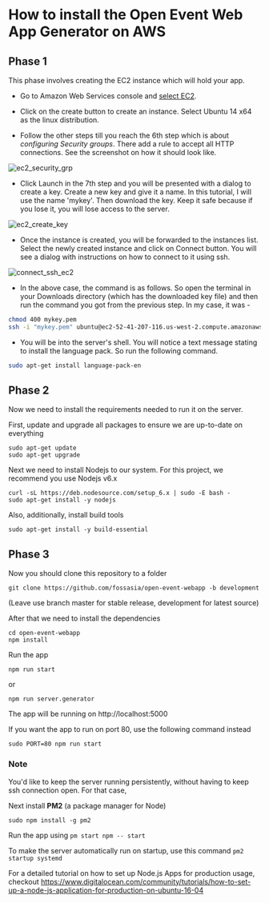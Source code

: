 # How to install the Open Event Web App Generator on AWS

## Phase 1

This phase involves creating the EC2 instance which will hold your app.

* Go to Amazon Web Services console and [select EC2](https://console.aws.amazon.com/ec2/).

* Click on the create button to create an instance. Select Ubuntu 14 x64 as the linux distribution.

* Follow the other steps till you reach the 6th step which is about *configuring Security groups*. There add a rule to accept all HTTP connections. See the screenshot on how
it should look like.

![ec2_security_grp](https://cloud.githubusercontent.com/assets/4047597/17800591/25add494-6602-11e6-9667-437c1626e745.png)

* Click Launch in the 7th step and you will be presented with a dialog to create a key. Create a new key and give it a name. In this tutorial, I will use the name 'mykey'.
Then download the key. Keep it safe because if you lose it, you will lose access to the server.

![ec2_create_key](https://cloud.githubusercontent.com/assets/4047597/17800590/256db530-6602-11e6-9256-30a2e7463148.png)

* Once the instance is created, you will be forwarded to the instances list. Select the newly created instance and click on Connect button. You will see a dialog with instructions on how to connect to it using ssh.

![connect_ssh_ec2](https://cloud.githubusercontent.com/assets/4047597/17800592/25e77262-6602-11e6-8acd-6bd352a30950.png)

* In the above case, the command is as follows. So open the terminal in your Downloads directory (which has the downloaded key file) and then run the command you got from the
previous step. In my case, it was -

```sh
chmod 400 mykey.pem
ssh -i "mykey.pem" ubuntu@ec2-52-41-207-116.us-west-2.compute.amazonaws.com
```

* You will be into the server's shell. You will notice a text message stating to install the language pack. So run the following command.

```sh
sudo apt-get install language-pack-en
```

## Phase 2 
Now we need to install the requirements needed to run it on the server. 

First, update and upgrade all packages to ensure we are up-to-date on everything 

```shell
sudo apt-get update
sudo apt-get upgrade
```

Next we need to install Nodejs to our system. For this project, we recommend you use Nodejs v6.x

```shell
curl -sL https://deb.nodesource.com/setup_6.x | sudo -E bash - 
sudo apt-get install -y nodejs
```

Also, additionally, install build tools

```shell
sudo apt-get install -y build-essential
```


## Phase 3 

Now you should clone this repository to a folder 

```shell
git clone https://github.com/fossasia/open-event-webapp -b development
```
(Leave use branch master for stable release, development for latest source) 

After that we need to install the dependencies

```shell
cd open-event-webapp
npm install 
```

Run the app

```shell
npm run start
```
or
```shell
npm run server.generator
```

The app will be running on http://localhost:5000

If you want the app to run on port 80, use the following command instead
```shell
sudo PORT=80 npm run start
```

### Note
You'd like to keep the server running persistently, without having to keep ssh connection open. For that case,   

Next install **PM2** (a package manager for Node)    
```shell
sudo npm install -g pm2
```    


Run the app using `pm start npm -- start`

To make the server automatically run on startup, use this command `pm2 startup systemd`

For a detailed tutorial on how to set up Node.js Apps for production usage, checkout https://www.digitalocean.com/community/tutorials/how-to-set-up-a-node-js-application-for-production-on-ubuntu-16-04
